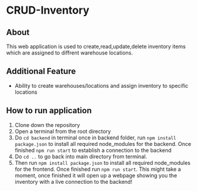 # CRUD-Inventory


## About
This web application is used to create,read,update,delete inventory items which are assigned to diffrent warehouse locations.


## Additional Feature 
- Ability to create warehouses/locations and assign inventory to specific locations



## How to run application 
1. Clone down the repository 
2. Open a terminal from the root directory  
3. Do `cd backend` in terminal once in backend folder, run `npm install package.json` to install all required node_modules for the backend. Once finished `npm run start` to establish a connection to the backend 
4. Do `cd ..` to go back into main directory from terminal. 
5. Then run `npm install package.json` to install all required node_modules for the frontend. Once finished run `npm run start`. This might take a moment, once finished it will open up a webpage showing you the inventory with a live connection to the backend!

